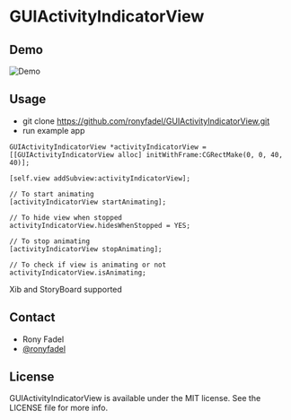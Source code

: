 # GUIActivityIndicatorView

## Demo

![Demo](https://raw.githubusercontent.com/ronyfadel/GUIActivityIndicatorView/master/Demo.gif "Demo")

## Usage

- git clone https://github.com/ronyfadel/GUIActivityIndicatorView.git
- run example app

``` objc
GUIActivityIndicatorView *activityIndicatorView = [[GUIActivityIndicatorView alloc] initWithFrame:CGRectMake(0, 0, 40, 40)];

[self.view addSubview:activityIndicatorView];

// To start animating
[activityIndicatorView startAnimating];

// To hide view when stopped
activityIndicatorView.hidesWhenStopped = YES;

// To stop animating
[activityIndicatorView stopAnimating];

// To check if view is animating or not
activityIndicatorView.isAnimating;

```
Xib and StoryBoard supported

## Contact

* Rony Fadel
* [@ronyfadel](http://www.twitter.com/ronyfadel/)

## License

GUIActivityIndicatorView is available under the MIT license. See the LICENSE file for more info.

